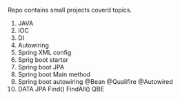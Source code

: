Repo contains small projects coverd topics.
1. JAVA
2. IOC
3. DI
4. Autowiring
5. Spring XML config
6. Sprig boot starter
7. Spring boot JPA
8. Spring boot Main method
9. Spring boot autowiring @Bean @Qualifire @Autowired
10. DATA JPA Find() FindAll() QBE 
